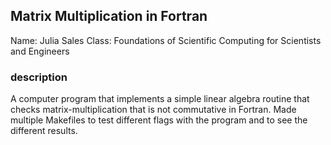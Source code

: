 ## Matrix Multiplication in Fortran

Name: Julia Sales
Class: Foundations of Scientific Computing for Scientists and Engineers

### description
A computer program that implements a simple linear algebra routine that checks matrix-multiplication that is not commutative in Fortran. Made multiple Makefiles to test different flags with the program and to see the different results.